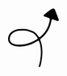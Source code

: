 <svg width="102" height="117" viewBox="0 0 102 117" fill="none" xmlns="http://www.w3.org/2000/svg">
<g clip-path="url(#clip0_1_105)">
<path d="M26.87 40.95C35.76 39.95 43.18 42.32 50.41 45.54C53.0203 46.7829 55.3172 48.5978 57.13 50.85C58.79 52.79 60.35 54.85 61.96 56.8C62.1637 57.0467 62.4529 57.2073 62.77 57.25C63.087 57.2926 63.4084 57.2141 63.67 57.03C64.5841 56.3847 65.4652 55.6938 66.31 54.96C70.1267 51.5487 73.4398 47.6128 76.15 43.27C79.9836 36.9712 82.4724 29.9473 83.46 22.64C83.74 20.64 83.36 20.01 81.57 19.34C79.03 18.34 76.47 17.49 73.91 16.57C73.31 16.35 72.7 16.16 72.12 15.9C71.8745 15.7652 71.6644 15.5745 71.5065 15.3432C71.3487 15.1119 71.2476 14.8466 71.2116 14.5689C71.1755 14.2913 71.2055 14.009 71.299 13.7451C71.3926 13.4811 71.5471 13.243 71.75 13.05C71.97 12.82 72.2 12.59 72.44 12.38C76.4462 8.95052 80.6393 5.74561 85 2.78001C86.1987 1.98355 87.4633 1.29104 88.78 0.710021C90.85 -0.239979 92.43 0.410014 93.5 2.53001C93.79 3.10001 94.04 3.69002 94.27 4.29002C96.5367 10.09 98.7966 15.8933 101.05 21.7C101.154 22.0016 101.241 22.3087 101.31 22.62C101.42 22.9232 101.45 23.2494 101.398 23.5677C101.346 23.8859 101.214 24.1856 101.013 24.4381C100.813 24.6907 100.551 24.8878 100.253 25.0106C99.9548 25.1335 99.6302 25.178 99.31 25.14C98.3627 25.0105 97.429 24.7963 96.52 24.5C94.39 23.81 92.3 23.02 90.18 22.33C88.06 21.64 87.18 22.03 86.89 24.24C86.2665 28.1853 85.2377 32.0558 83.82 35.79C81.7241 41.5085 78.6369 46.813 74.7 51.46C72.4689 53.9618 70.0949 56.3324 67.59 58.56C67.0042 59.1032 66.3865 59.6108 65.74 60.08C65.2502 60.3855 64.8824 60.8523 64.6998 61.4C64.5173 61.9476 64.5315 62.5417 64.74 63.08C64.93 63.69 65.13 64.3 65.37 64.89C67.73 70.76 68.37 76.89 68.73 83.17C69.26 93.17 67.73 102.93 65.48 112.6C65.1047 113.812 64.6053 114.981 63.99 116.09C63.8139 116.356 63.5421 116.544 63.2311 116.615C62.9201 116.685 62.5938 116.634 62.32 116.47C61.9913 116.142 61.7654 115.725 61.67 115.27C61.6543 114.792 61.736 114.316 61.91 113.87C65.1854 102.813 66.3756 91.2426 65.42 79.75C65.1761 75.1051 64.1973 70.5283 62.52 66.19C62.33 65.75 62.15 65.31 61.96 64.87C61.9122 64.718 61.8325 64.578 61.7263 64.4592C61.6201 64.3404 61.4897 64.2457 61.344 64.1814C61.1982 64.117 61.0404 64.0845 60.881 64.086C60.7217 64.0874 60.5645 64.1229 60.42 64.19C59 64.91 57.56 65.61 56.19 66.42C49.7253 70.3223 42.6125 73.032 35.19 74.42C28.74 75.59 22.19 76.23 15.67 75C13.4686 74.6002 11.3187 73.9562 9.26 73.08C7.04285 72.1337 5.0898 70.6612 3.57 68.79C1.78552 66.7003 0.812898 64.038 0.829995 61.29C0.889995 54.34 3.77998 48.85 9.76998 45.36C14.1319 42.6345 19.1479 41.1352 24.29 41.02H26.83L26.87 40.95ZM27.3 44.17H24.49C19.8443 44.3085 15.3207 45.6898 11.39 48.17C9.30782 49.3801 7.56287 51.0938 6.31535 53.1538C5.06782 55.2138 4.35765 57.5541 4.24999 59.96C4.09864 61.3898 4.29204 62.835 4.81399 64.1747C5.33594 65.5144 6.17126 66.7095 7.24999 67.66C8.66979 68.9528 10.3512 69.9248 12.18 70.51C14.4239 71.348 16.7867 71.8239 19.18 71.92C24.76 71.99 30.33 72.05 35.82 70.76C44.0367 68.7259 51.8456 65.3033 58.91 60.64C59.1689 60.4511 59.3503 60.1744 59.4202 59.8616C59.4901 59.5488 59.4439 59.2212 59.29 58.94C57.0309 55.0769 53.9891 51.7286 50.36 49.11C49.9657 48.8358 49.5433 48.6045 49.1 48.42C42.49 45.57 35.73 43.28 27.31 44.19L27.3 44.17Z" fill="black"/>
</g>
<defs>
<clipPath id="clip0_1_105">
<rect width="100.53" height="116.31" fill="white" transform="translate(0.869995 0.27002)"/>
</clipPath>
</defs>
</svg>
